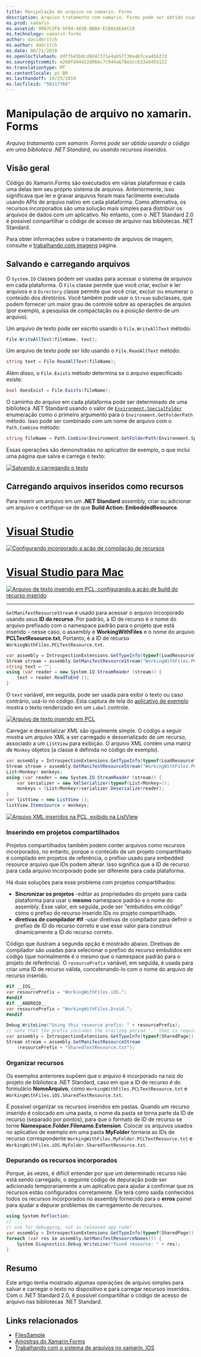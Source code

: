 ```yaml
---
title: Manipulação de arquivo no xamarin. Forms
description: Arquivo tratamento com xamarin. Forms pode ser obtido usando o código em uma biblioteca .NET Standard, ou usando recursos inseridos.
ms.prod: xamarin
ms.assetid: 9987C3F6-5F04-403B-BBB4-ECB024EA6CC8
ms.technology: xamarin-forms
author: davidbritch
ms.author: dabritch
ms.date: 06/21/2018
ms.openlocfilehash: ddffb45b8cd8d47371e4ab57f30a467cea45b27d
ms.sourcegitcommit: e268fd44422d0bbc7c944a678e2cc633a0493122
ms.translationtype: MT
ms.contentlocale: pt-BR
ms.lasthandoff: 10/25/2018
ms.locfileid: "50117766"
---
```

# <a name="file-handling-in-xamarinforms"></a>Manipulação de arquivo no xamarin. Forms

_Arquivo tratamento com xamarin. Forms pode ser obtido usando o código em uma biblioteca .NET Standard, ou usando recursos inseridos._

## <a name="overview"></a>Visão geral

Código do Xamarin.Forms são executados em várias plataformas e cada uma delas tem seu próprio sistema de arquivos. Anteriormente, isso significava que ler e gravar arquivos foram mais facilmente executada usando APIs de arquivo nativo em cada plataforma. Como alternativa, os recursos incorporados são uma solução mais simples para distribuir os arquivos de dados com um aplicativo. No entanto, com o .NET Standard 2.0 é possível compartilhar o código de acesso de arquivo nas bibliotecas .NET Standard.

Para obter informações sobre o tratamento de arquivos de imagem, consulte o [trabalhando com imagens](~/xamarin-forms/user-interface/images.md) página.

<a name="Loading_and_Saving_Files" />

## <a name="saving-and-loading-files"></a>Salvando e carregando arquivos

O `System.IO` classes podem ser usadas para acessar o sistema de arquivos em cada plataforma. O `File` classe permite que você criar, excluir e ler arquivos e o `Directory` classe permite que você criar, excluir ou enumerar o conteúdo dos diretórios. Você também pode usar o `Stream` subclasses, que podem fornecer um maior grau de controle sobre as operações de arquivo (por exemplo, a pesquisa de compactação ou a posição dentro de um arquivo).

Um arquivo de texto pode ser escrito usando o `File.WriteAllText` método:

```csharp
File.WriteAllText(fileName, text);
```

Um arquivo de texto pode ser lido usando o `File.ReadAllText` método:

```csharp
string text = File.ReadAllText(fileName);
```

Além disso, o `File.Exists` método determina se o arquivo especificado existe:

```csharp
bool doesExist = File.Exists(fileName);
```

O caminho do arquivo em cada plataforma pode ser determinado de uma biblioteca .NET Standard usando o valor de [ `Environment.SpecialFolder` ](xref:System.Environment.SpecialFolder) enumeração como o primeiro argumento para o `Environment.GetFolderPath` método. Isso pode ser combinado com um nome de arquivo com o `Path.Combine` método:

```csharp
string fileName = Path.Combine(Environment.GetFolderPath(Environment.SpecialFolder.LocalApplicationData), "temp.txt");
```

Essas operações são demonstradas no aplicativo de exemplo, o que inclui uma página que salva e carrega o texto:

[![Salvando e carregando o texto](files-images/saveandload-sml.png "salvando e carregando arquivos de aplicativo")](files-images/saveandload.png#lightbox "salvando e carregando arquivos de aplicativo")

<a name="Loading_Files_Embedded_as_Resources" />

## <a name="loading-files-embedded-as-resources"></a>Carregando arquivos inseridos como recursos

Para inserir um arquivo em um **.NET Standard** assembly, criar ou adicionar um arquivo e certifique-se de que **Build Action: EmbeddedResource**.

# <a name="visual-studiotabwindows"></a>[Visual Studio](#tab/windows)

[![Configurando incorporado a ação de compilação de recursos](files-images/vs-embeddedresource-sml.png "configuração EmbeddedResource BuildAction")](files-images/vs-embeddedresource.png#lightbox "configuração EmbeddedResource BuildAction")

# <a name="visual-studio-for-mactabmacos"></a>[Visual Studio para Mac](#tab/macos)

[![Arquivo de texto inserido em PCL, configurando a ação de build do recurso inserido](files-images/xs-embeddedresource-sml.png "configuração EmbeddedResource BuildAction")](files-images/xs-embeddedresource.png#lightbox "configuração EmbeddedResource BuildAction")

-----

`GetManifestResourceStream` é usado para acessar o arquivo incorporado usando seus **ID do recurso**. Por padrão, a ID de recurso é o nome do arquivo prefixado com o namespace padrão para o projeto que está inserido - nesse caso, o assembly é **WorkingWithFiles** e o nome do arquivo **PCLTextResource.txt**, Portanto, é a ID de recurso `WorkingWithFiles.PCLTextResource.txt`.

```csharp
var assembly = IntrospectionExtensions.GetTypeInfo(typeof(LoadResourceText)).Assembly;
Stream stream = assembly.GetManifestResourceStream("WorkingWithFiles.PCLTextResource.txt");
string text = "";
using (var reader = new System.IO.StreamReader (stream)) {
    text = reader.ReadToEnd ();
}
```

O `text` variável, em seguida, pode ser usada para exibir o texto ou caso contrário, usá-lo no código. Esta captura de tela do [aplicativo de exemplo](https://developer.xamarin.com/samples/xamarin-forms/WorkingWithFiles/) mostra o texto renderizado em um `Label` controle.

 [![Arquivo de texto inserido em PCL](files-images/pcltext-sml.png "arquivo de texto incorporado no PCL exibido no aplicativo")](files-images/pcltext.png#lightbox "arquivo de texto incorporado no PCL exibido no aplicativo")

Carregar e desserializar XML são igualmente simple. O código a seguir mostra um arquivo XML a ser carregado e desserializado de um recurso, associado a um `ListView` para exibição. O arquivo XML contém uma matriz de `Monkey` objetos (a classe é definida no código de exemplo).

```csharp
var assembly = IntrospectionExtensions.GetTypeInfo(typeof(LoadResourceText)).Assembly;
Stream stream = assembly.GetManifestResourceStream("WorkingWithFiles.PCLXmlResource.xml");
List<Monkey> monkeys;
using (var reader = new System.IO.StreamReader (stream)) {
    var serializer = new XmlSerializer(typeof(List<Monkey>));
    monkeys = (List<Monkey>)serializer.Deserialize(reader);
}
var listView = new ListView ();
listView.ItemsSource = monkeys;
```

 [![Arquivo XML inseridos na PCL, exibido na ListView](files-images/pclxml-sml.png "arquivo XML incorporado na PCL exibidos na ListView")](files-images/pclxml.png#lightbox "arquivo XML incorporado na PCL exibidos na ListView")

<a name="Embedding_in_Shared_Projects" />

### <a name="embedding-in-shared-projects"></a>Inserindo em projetos compartilhados

Projetos compartilhados também podem conter arquivos como recursos incorporados, no entanto, porque o conteúdo de um projeto compartilhado é compilado em projetos de referência, o prefixo usado para embedded resource arquivo que IDs podem alterar. Isso significa que a ID de recurso para cada arquivo incorporado pode ser diferente para cada plataforma.

Há duas soluções para esse problema com projetos compartilhados:

-  **Sincronizar os projetos** -editar as propriedades do projeto para cada plataforma para usar o **mesmo** namespace padrão e o nome do assembly. Esse valor, em seguida, pode ser "embutidos em código" como o prefixo do recurso inserido IDs no projeto compartilhado.
-  **diretivas de compilador #if** -usar diretivas de compilador para definir o prefixo de ID do recurso correto e use esse valor para construir dinamicamente a ID do recurso correto.


Código que ilustram a segunda opção é mostrado abaixo. Diretivas de compilador são usadas para selecionar o prefixo do recurso embutidos em código (que normalmente é o mesmo que o namespace padrão para o projeto de referência). O `resourcePrefix` variável, em seguida, é usada para criar uma ID de recurso válida, concatenando-lo com o nome do arquivo de recurso inserido.

```csharp
#if __IOS__
var resourcePrefix = "WorkingWithFiles.iOS.";
#endif
#if __ANDROID__
var resourcePrefix = "WorkingWithFiles.Droid.";
#endif

Debug.WriteLine("Using this resource prefix: " + resourcePrefix);
// note that the prefix includes the trailing period '.' that is required
var assembly = IntrospectionExtensions.GetTypeInfo(typeof(SharedPage)).Assembly;
Stream stream = assembly.GetManifestResourceStream
    (resourcePrefix + "SharedTextResource.txt");
```

<a name="Organizing_Resources" />

### <a name="organizing-resources"></a>Organizar recursos

Os exemplos anteriores supõem que o arquivo é incorporado na raiz do projeto de biblioteca .NET Standard, caso em que a ID de recurso é do formulário **NomeArquivo**, como `WorkingWithFiles.PCLTextResource.txt` e `WorkingWithFiles.iOS.SharedTextResource.txt`.

É possível organizar os recursos inseridos em pastas. Quando um recurso inserido é colocado em uma pasta, o nome da pasta se torna parte da ID de recurso (separado por pontos), para que o formato de ID de recurso se torne **Namespace.Folder.Filename.Extension**. Colocar os arquivos usados no aplicativo de exemplo em uma pasta **MyFolder** tornaria as IDs de recurso correspondente `WorkingWithFiles.MyFolder.PCLTextResource.txt` e `WorkingWithFiles.iOS.MyFolder.SharedTextResource.txt`.

<a name="Debugging_Embedded_Resources" />

### <a name="debugging-embedded-resources"></a>Depurando os recursos incorporados

Porque, às vezes, é difícil entender por que um determinado recurso não está sendo carregado, o seguinte código de depuração pode ser adicionado temporariamente a um aplicativo para ajudar a confirmar que os recursos estão configurados corretamente. Ele terá como saída conhecidos todos os recursos incorporados no assembly fornecido para o **erros** painel para ajudar a depurar problemas de carregamento de recursos.

```csharp
using System.Reflection;
// ...
// use for debugging, not in released app code!
var assembly = IntrospectionExtensions.GetTypeInfo(typeof(SharedPage)).Assembly;
foreach (var res in assembly.GetManifestResourceNames()) {
    System.Diagnostics.Debug.WriteLine("found resource: " + res);
}
```

## <a name="summary"></a>Resumo

Este artigo tenha mostrado algumas operações de arquivo simples para salvar e carregar o texto no dispositivo e para carregar recursos inseridos. Com o .NET Standard 2.0, é possível compartilhar o código de acesso de arquivo nas bibliotecas .NET Standard.

## <a name="related-links"></a>Links relacionados

- [FilesSample](https://developer.xamarin.com/samples/xamarin-forms/WorkingWithFiles/)
- [Amostras do Xamarin.Forms](https://github.com/xamarin/xamarin-forms-samples)
- [Trabalhando com o sistema de arquivos no xamarin. IOS](~/ios/app-fundamentals/file-system.md)

